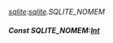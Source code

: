 _[sqlite](../../modules/sqlite/sqlite-module.md):[sqlite](../../modules/sqlite/sqlite-module.md).SQLITE\_NOMEM_
##### Const SQLITE\_NOMEM:[Int](../../modules/wonkey/wonkey-types-int.md)
